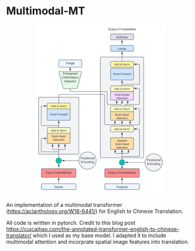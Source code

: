 # Multimodal-MT

<p align="center">
  <img src="MultiModal Transformer.png" width="350" title="hover text">
</p>

An implementation of a multimodal transformer (https://aclanthology.org/W18-6441/) for English to Chinese Translation.

All code is written in pytorch. Credit to this blog post https://cuicaihao.com/the-annotated-transformer-english-to-chinese-translator/ which I used as my base model. I adapted it to include multimodal attention and incorprate spatial image features into translation.
